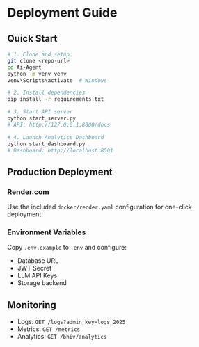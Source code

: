 # Deployment Guide

## Quick Start

```bash
# 1. Clone and setup
git clone <repo-url>
cd Ai-Agent
python -m venv venv
venv\Scripts\activate  # Windows

# 2. Install dependencies
pip install -r requirements.txt

# 3. Start API server
python start_server.py
# API: http://127.0.0.1:8000/docs

# 4. Launch Analytics Dashboard
python start_dashboard.py
# Dashboard: http://localhost:8501
```

## Production Deployment

### Render.com
Use the included `docker/render.yaml` configuration for one-click deployment.

### Environment Variables
Copy `.env.example` to `.env` and configure:
- Database URL
- JWT Secret
- LLM API Keys
- Storage backend

## Monitoring
- Logs: `GET /logs?admin_key=logs_2025`
- Metrics: `GET /metrics`
- Analytics: `GET /bhiv/analytics`